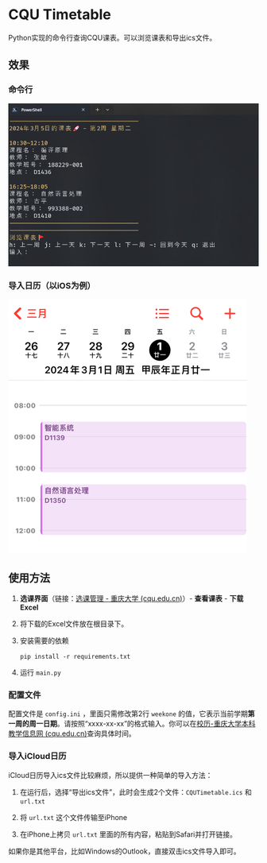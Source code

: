 # CQU Timetable

Python实现的命令行查询CQU课表。可以浏览课表和导出ics文件。

## 效果

### 命令行

<img src="./assets/example.png" alt="img1" style="zoom: 67%;" />

### 导入日历（以iOS为例）

<img src="./assets/example2.jpg" alt="img2" style="zoom:50%;" />

## 使用方法

1. **选课界面**（链接：[选课管理 - 重庆大学 (cqu.edu.cn)](https://my.cqu.edu.cn/enroll/CourseStuSelectionList)）- **查看课表** - **下载Excel**

2. 将下载的Excel文件放在根目录下。

3. 安装需要的依赖

   ```
   pip install -r requirements.txt
   ```

4. 运行 `main.py`

### 配置文件

配置文件是 `config.ini` ，里面只需修改第2行 `weekone` 的值，它表示当前学期**第一周的周一日期**。请按照“xxxx-xx-xx”的格式输入。你可以在[校历-重庆大学本科教学信息网 (cqu.edu.cn)](http://jwc.cqu.edu.cn/xl.htm)查询具体时间。

### 导入iCloud日历

iCloud日历导入ics文件比较麻烦，所以提供一种简单的导入方法：

1. 在运行后，选择“导出ics文件”，此时会生成2个文件：`CQUTimetable.ics` 和 `url.txt`

2. 将 `url.txt` 这个文件传输至iPhone

3. 在iPhone上拷贝 `url.txt` 里面的所有内容，粘贴到Safari并打开链接。

如果你是其他平台，比如Windows的Outlook，直接双击ics文件导入即可。
